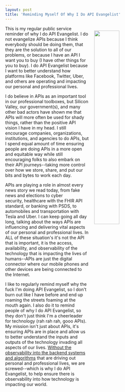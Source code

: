 ```yaml
---
layout: post
title: 'Reminding Myself Of Why I Do API Evangelist'
---
```

<p><img style="padding: 15px;" src="https://s3.amazonaws.com/kinlane-productions/api-evangelist-site/blog/kin-lane-drone-catch.png" alt="" width="40%" align="right" /></p>
<p>This is my regular public service reminder of why I do API Evangelist. I do not evangelize APIs because I think everybody should be doing them, that they are the solution to all of our problems, or because I have an API I want you to buy (I have other things for you to buy). I do API Evangelist because I want to better understand how platforms like Facebook, Twitter, Uber, and others are operating&nbsp;and impacting our personal and professional lives.</p>
<p>I do believe in APIs as an important tool in our professional toolboxes, but Silicon Valley, our government(s), and many other bad actors have shown me that APIs will more often be used for shady things, rather than the positive API vision I have in my head. I still encourage companies, organizations, institutions,&nbsp;and agencies to do APIs, but I spend equal amount of time ensuring people are doing APIs in a more open and equitable way&nbsp;while still encouraging folks to also embark on their API journeys--taking more control over how we store, share, and put our bits and bytes to work each day.&nbsp;</p>
<p>APIs are playing a role in almost every news story we read today, from fake news and elections to cyber security,&nbsp;healthcare with the FHIR API standard, or banking with PSDS, to automobiles and transportation with Tesla and Uber. I can keep going all day long, talking about the ways APIs are influencing and delivering vital aspects of our personal and professional lives. In ALL of these situation's it's not the API that is important, it is the access, availability, and observability of the technology that is impacting the lives of humans--APIs are just the digital connector where our mobile phones and other devices are being connected to the Internet.</p>
<p>I like to regularly remind myself why the fuck I'm doing API Evangelist, so I don't burn out like I have before and end up roaming the streets foaming at the mouth again. I also do it to remind people of why I do API Evangelist, so they don't just think I'm a cheerleader for technology (rah rah rah, gooo&nbsp;APIs). My mission isn't just about APIs, it's ensuring APIs are in place and allow us to better understand the inputs and outputs of the technology invading all aspects of our lives. <a href="http://apievangelist.com/2016/10/25/thinking-about-an-api-observability-stack/">Without the observability into the backend systems and algorithms</a> that are driving out personal and professional lives, we are screwed--which is why I do API Evangelist, to help ensure there is observability into how technology is impacting our world.</p>